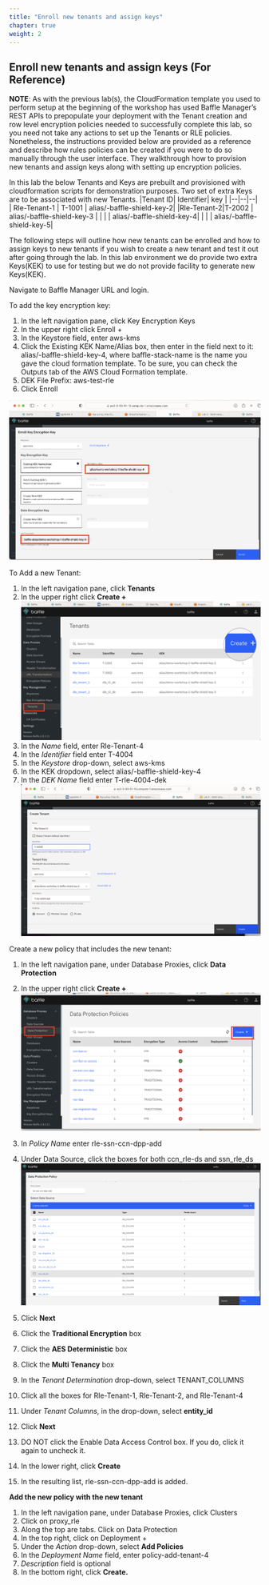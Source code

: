 ```yaml
---
title: "Enroll new tenants and assign keys"
chapter: true
weight: 2 
---
```


##  Enroll new tenants and assign keys (For Reference)

**NOTE**: As with the previous lab(s), the CloudFormation template you used to perform
setup at the beginning of the workshop has used Baffle Manager’s REST APIs
to prepopulate your deployment with the Tenant creation and row level encryption
policies needed to successfully complete this lab, so you
need not take any actions to set up the Tenants or RLE policies. Nonetheless, the
instructions provided below are provided as a reference and describe how
rules policies can be created if you were to do so manually through the user
interface. They walkthrough how to provision new tenants and assign keys along with setting up encryption policies.


In this lab the below Tenants and Keys are prebuilt and provisioned with cloudformation scripts for demonstration purposes.  Two set of extra Keys are to be associated with new Tenants. 
|Tenant ID| Identifier| key |
|--|--|--|
| Rle-Tenant-1 | T-1001 | alias/<cloudformation stack name>-baffle-shield-key-2|
|Rle-Tenant-2|T-2002 | alias/<cloudformation stack name>-baffle-shield-key-3 |
| | | alias/<cloudformation stack name>-baffle-shield-key-4|
| | | alias/<cloudformation stack name>-baffle-shield-key-5|

The following steps will outline how new tenants can be enrolled and how to assign keys to new tenants if you wish to create a new tenant and test it out after going through the lab.  In this lab environment we do provide two extra Keys(KEK) to use for testing but we do not provide facility to generate new Keys(KEK).


Navigate to  Baffle Manager URL  and login.

To add the key encryption key:

1. In the left navigation pane, click Key Encryption Keys
2. In the upper right click Enroll +
3. In the Keystore field, enter aws-kms
4. Click the Existing KEK Name/Alias box, then enter in the field next to it: alias/<baffle-stack-name>-baffle-shield-key-4, where baffle-stack-name is the name you gave the cloud formation template.   To be sure, you can check the Outputs tab of the AWS Cloud  Formation template.
5. DEK File Prefix: aws-test-rle
6. Click Enroll

![KEKenroll1](../images/New-key-enrollment-tenant.png)


To Add a new Tenant:

1.  In the left navigation pane, click **Tenants**
2.  In the upper right click **Create +**
![Newtenant1](../images/newtenant1.png)
3.  In the _Name_ field, enter  Rle-Tenant-4
4.  In the _Identifier_ field enter T-4004
5.  In the _Keystore_ drop-down, select aws-kms
6.  In the KEK dropdown, select alias/<baffle-stack-name>-baffle-shield-key-4
7.  In the _DEK Name_ field enter T-rle-4004-dek
![Newtenant2](../images/Tenant-create3.png)


Create a new policy that includes the new tenant:

1.  In the left navigation pane, under Database Proxies, click **Data Protection**
2.  In the upper right click **Create +**
![Newpolicy1](../images/TenantPolicy1.png)
3.  In _Policy Name_ enter rle-ssn-ccn-dpp-add
4.  Under Data Source, click the boxes for both ccn_rle-ds and ssn_rle_ds
![Newpolicy2](../images/Tenantpolicy2.png)
5.  Click **Next**
6.  Click the **Traditional Encryption** box
7.  Click the **AES Deterministic** box
8.  Click the **Multi Tenancy** box
9.  In the _Tenant Determination_ drop-down, select TENANT_COLUMNS
10.  Click all the boxes for Rle-Tenant-1, Rle-Tenant-2, and Rle-Tenant-4
11.  Under _Tenant Columns_, in the drop-down, select **entity_id**
12.  Click **Next**

13.  DO NOT click the Enable Data Access Control box.  If you do, click it again to uncheck it.
14.  In the lower right, click **Create**
15.  In the resulting list, rle-ssn-ccn-dpp-add is added.


**Add the new policy with the new tenant**

1. In the left navigation pane, under Database Proxies, click Clusters
2. Click on proxy_rle
3. Along the top are tabs.  Click on Data Protection
4. In the top right, click on Deployment +
5. Under the _Action_ drop-down, select **Add Policies**
7. In the _Deployment Name_ field, enter policy-add-tenant-4
8.  _Description_ field is optional
9.  In the bottom right, click **Create.**

